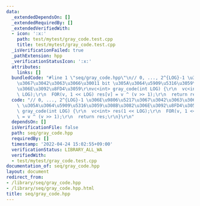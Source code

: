 ```yaml
---
data:
  _extendedDependsOn: []
  _extendedRequiredBy: []
  _extendedVerifiedWith:
  - icon: ':x:'
    path: test/mytest/gray_code.test.cpp
    title: test/mytest/gray_code.test.cpp
  _isVerificationFailed: true
  _pathExtension: hpp
  _verificationStatusIcon: ':x:'
  attributes:
    links: []
  bundledCode: "#line 1 \"seq/gray_code.hpp\"\n// 0, ..., 2^{LOG}-1 \u306E\u9806\u5217\
    \u3067\u3042\u3063\u3066\u30011 bit \u305A\u3064\u5909\u5316\u3059\u308B\u3082\
    \u306E\u3092\u8FD4\u3059\r\nvc<int> gray_code(int LOG) {\r\n  vc<int> res(1 <<\
    \ LOG);\r\n  FOR(v, 1 << LOG) res[v] = v ^ (v >> 1);\r\n  return res;\r\n}\r\n"
  code: "// 0, ..., 2^{LOG}-1 \u306E\u9806\u5217\u3067\u3042\u3063\u3066\u30011 bit\
    \ \u305A\u3064\u5909\u5316\u3059\u308B\u3082\u306E\u3092\u8FD4\u3059\r\nvc<int>\
    \ gray_code(int LOG) {\r\n  vc<int> res(1 << LOG);\r\n  FOR(v, 1 << LOG) res[v]\
    \ = v ^ (v >> 1);\r\n  return res;\r\n}\r\n"
  dependsOn: []
  isVerificationFile: false
  path: seq/gray_code.hpp
  requiredBy: []
  timestamp: '2022-04-24 15:02:55+09:00'
  verificationStatus: LIBRARY_ALL_WA
  verifiedWith:
  - test/mytest/gray_code.test.cpp
documentation_of: seq/gray_code.hpp
layout: document
redirect_from:
- /library/seq/gray_code.hpp
- /library/seq/gray_code.hpp.html
title: seq/gray_code.hpp
---
```

